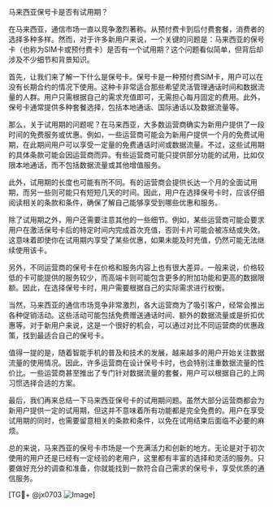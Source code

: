 马来西亚保号卡是否有试用期？

在马来西亚，通信市场一直以竞争激烈著称。从预付费卡到后付费套餐，消费者的选择多种多样。然而，对于许多新用户来说，一个关键的问题是：马来西亚的保号卡（也称为SIM卡或预付费卡）是否有一个试用期？这个问题看似简单，但背后却涉及不少细节和背景知识。

首先，让我们来了解一下什么是保号卡。保号卡是一种预付费SIM卡，用户可以在没有长期合约的情况下使用。这种卡非常适合那些希望灵活管理通话时间和数据流量的人群。用户只需根据自己的需求充值即可，无需担心每月固定的费用。此外，保号卡通常提供多种套餐选择，包括本地通话、国际通话以及数据流量等。

那么，关于试用期的问题呢？在马来西亚，大多数运营商确实为新用户提供了一段时间的免费服务或优惠。例如，一些运营商可能会为新用户提供一个月的免费试用期，在此期间用户可以享受一定量的免费通话时间或数据流量。不过，这些试用期的具体条款可能会因运营商而异。有些运营商可能只提供部分功能的试用，比如仅限本地通话，而不包括数据流量或其他增值服务。

此外，试用期的长度也可能有所不同。有的运营商会提供长达一个月的全面试用期，而另一些则可能只有短短几天的时间。因此，用户在选择保号卡时，应该仔细阅读相关的条款和条件，确保了解自己能够享受到哪些优惠和服务。

除了试用期之外，用户还需要注意其他的一些细节。例如，某些运营商可能会要求用户在激活保号卡后的特定时间内完成首次充值，否则卡片可能会被冻结或失效。这意味着即使你在试用期内享受了某些优惠，如果未能及时充值，仍然可能无法继续使用该卡。

另外，不同运营商的保号卡在价格和服务内容上也有很大差异。一般来说，价格较低的卡可能提供的服务较少，而高端卡则可能包含更多的附加功能和更高的数据限额。因此，在选择保号卡时，用户需要根据自己的实际需求进行权衡。

当然，马来西亚的通信市场竞争非常激烈，各大运营商为了吸引客户，经常会推出各种促销活动。这些活动可能包括免费赠送通话时间、额外的数据流量或是折扣优惠等。对于新用户来说，这是一个很好的机会，可以通过对比不同运营商的优惠政策，找到最适合自己的保号卡。

值得一提的是，随着智能手机的普及和技术的发展，越来越多的用户开始关注数据流量的使用情况。因此，许多运营商在设计保号卡时，也会特别注重数据流量的性价比。一些运营商甚至推出了专门针对数据流量的套餐，用户可以根据自己的上网习惯选择合适的方案。

最后，我们再来总结一下马来西亚保号卡的试用期问题。虽然大部分运营商都会为新用户提供一定的试用期，但这并不意味着所有功能都是完全免费的。用户在享受试用期的同时，也需要留意相关的条款和条件，以免在试用结束后面临不必要的麻烦。

总的来说，马来西亚的保号卡市场是一个充满活力和创新的地方。无论是对于初次使用的用户还是已经有一定经验的老用户，这里都有丰富的选择和灵活的服务。只要做好充分的调查和准备，你就能找到一款符合自己需求的保号卡，享受优质的通信服务。

[TG💪+ @jx0703 ![Image](https://github.com/user-attachments/assets/dbca1d08-cadb-493c-b0ec-ad6f7a83f270)]